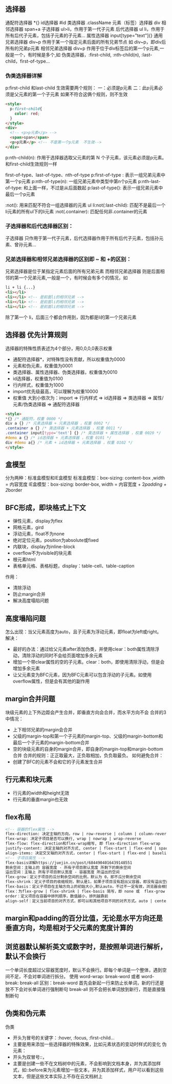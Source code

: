 ## 选择器
通配符选择器 *{}
id选择器 #id
类选择器 .className
元素（标签）选择器 div
相邻选择器 span+a
子选择器 ul>li，作用于第一代子元素
后代选择器 ul li，作用于所有后代子元素，包括子元素的子元素...
属性选择器 input[type="text"]{}
通用兄弟选择器 div~p 作用于某一个指定元素后面的所有兄弟节点  如 div~p，即div后所有的兄弟p元素 
相邻兄弟选择器 div+p 作用于位于div标签后的第一个p元素,一般是一个，有时候是多个,如
伪类选择器，:first-child, :nth-child(n), :last-child，first-of-type...
### 伪类选择器详解
p:first-child 和last-child 生效需要两个规则：
一：必须是p元素
二：此p元素必须是父元素的第一个子元素
如果不符合这俩个规则，则不生效
```html
<style>
  p:first-child{
    color: red;
  }
</style>
<div>
  <!-- <p>p元素</p> -->
  <span>span</span>
  <p>p元素</p> <!-- 不是第一个p元素  不生效-->
</div>
```
p:nth-child(n): 作用于选择器选取父元素的第 N 个子元素，该元素必须是p元素。和first-child生效规则一样

first-of-type、last-of-type、nth-of-type
p:first-of-type : 表示一组兄弟元素中第一个p元素
p:nth-of-type(n): 一组兄弟元素中类型中第n个p元素
p:nth-last-of-type: 和上面一样，不过是从后面数起
p:last-of-type(): 表示一组兄弟元素中最后一个p元素

:not(): 用来匹配不符合一组选择器的元素
ul li:not(:last-child): 匹配不是最后一个li元素的所有ul下的li元素
:not(.container): 匹配任何非.container的元素
### 子选择器和后代选择器区别：
子选择器 只作用于第一代子元素，后代选择器作用于所有后代子元素，包括孙元素、曾孙元素...
### 兄弟选择器和相邻兄弟选择器的区别即 ~ 和 +的区别：
兄弟选择器是位于某指定元素后面的所有兄弟元素
而相邻兄弟选择器 则是后面相邻的第一个兄弟元素,一般是一个，有时候会有多个的情况，如
```html
li + li {...}
<li></li>
<li></li> <!-- 是前面li的相邻兄弟 -->
<li></li> <!-- 是前面li的相邻兄弟 -->
<li></li> <!-- 是前面li的相邻兄弟 -->
```
除了第一个 li，后面三个都会作用到，因为都是li的第一个兄弟元素
## 选择器 优先计算规则
选择器的特殊性质表述为4个部分，用0,0,0,0表示权重
+ 通配符选择器*，对特殊性没有贡献，所以权重值为0000
+ 元素和伪元素，权重值为0001
+ 类选择器、属性选择器、伪类选择器，权重值为0010
+ id选择器，权重值为0100
+ 行内样式，权重值为1000
+ import优先级最高，可以理解为权重10000
+ 权重值 大到小依次为：import => 行内样式 => id选择器 => 类选择器 => 属性/元素/伪类选择器 => 通配符选择器
```HTML
<style>
*{} /* 通配符，权重 0000 */
div a {} /* 元素选择器 + 元素选择器 ，权重 0002 */
.container a {} /* 类选择器 + 元素选择器 ，权重 0011 */
.container input[type='text'] {} /* 类选择器 + 属性选择器 ，权重 0020 */
#demo a {} /* id选择器 + 元素选择器 ，权重 0101 */
div #demo a{} /* 元素 + id选择器 + 元素选择器 ，权重 0102 */
</style>
```
## 盒模型
分为两种：标准盒模型和IE盒模型
标准盒模型：box-sizing: content-box ,width = 内容宽度
IE盒模型：box-sizing: border-box, width = 内容宽度 + 2*padding +  2*border
## BFC形成，即块格式上下文
+ 弹性元素，display为flex
+ 网格元素，gird
+ 浮动元素，float不为none
+ 绝对定位元素，position为absolute或fixed
+ 内联块，display为inline-block
+ overflow不为visible的块元素
+ 根元素html
+ 表格单元格、表格标题，display：table-cell、table-caption

作用：
+ 清除浮动
+ 防止margin合并
+ 解决高度塌陷问题
## 高度塌陷问题
怎么出现：当父元素高度为auto，且子元素为浮动元素，即float为left或right。
解决：
  + 最好的办法：通过给父元素after添加伪类，并使用clear：both属性清除浮动，清除浮动的同时不会给页面增加多余元素
  + 增加一个带clear属性的空的子元素。clear：both，即使用清除浮动，但是会增加多余元素
  + 让父元素变为BFC元素，因为BFC元素可以包含浮动的子元素。如使用overflow属性，但是会有其他的副作用
## margin合并问题
块级元素的上下外边距会产生合并，即垂直方向会合并，而水平方向不会
合并的3中情况：
  + 上下相邻兄弟的margin会合并
  + 父级的margin-top和第一个子元素的margin-top、父级的margin-bottom和最后一个子元素的margin-bottom合并
  + 空的块级元素的自身的margin合并，即自身的margin-top和margin-bottom合并
合并的规则：正正取最大，正负取相加，负负取最负。
如何避免合并：
  + 创建了BFC的元素不会和它的子元素发生合并

## 行元素和块元素
+ 行元素的width和height无效
+ 行元素的垂直margin也无效

## flex布局
```html
<!-- 容器的flex属性 -->
flex-direction: 决定主轴的方向，row | row-reverse | column | column-reverse
flex-wrap: 决定子项目是否可以换行, wrap | nowrap | wrap-reverse
flex-flow: flex-direction和flex-wrap缩写, 即 flex-direction flex-wrap
justify-content: 决定主轴的对齐方式, center | flex-start | flex-end | space-between | space-around
align-items: 决定交叉轴的对齐方式，center | flex-start | flex-end | baseline(项目第一行文字的基线对齐) | stretch 
<!-- 子项目属性 -->
flex-basis详解https://juejin.cn/post/6844904016439148551
剩余空间：主轴上的 容器宽度 - 所有子项目默认宽度 所剩下的剩余空间
溢出空间：主轴上 所有子项目默认宽度 - 容器宽度 所溢出的空间
flex-grow：定义子项目的瓜分剩余空间的比例，默认为 0，即不瓜分剩余空间
flex-shrink：定义子项目的收缩规则，默认是1，如果子项目没有超出父容器，即没有溢出空间，则设置无效.大部分场景下我们不希望元素被压缩，所以flex-shrink通常设置为0
flex-basis：定义子项目在主轴方向上的初始大小,默认auto，不过不一定有效，浏览器会根据flex-basis计算主轴是否有剩余空间，宽度属性优先级：max-width/min-width > flex-basis > width > box
flex：为flex-grow | flex-shrink | flex-basis 简写，即 none 或  flex-grow | flex-shrink | flex-basis，flex：1是 flex: 1 1 0%的缩写
order：定义项目在容器中排列顺序，数值越小，排列越靠前
align-self：定义当前项目的对齐方式，即可以和其他项目不同的对齐方式。auto | center | flex-start | flex-end | baseline | stretch 
```
## margin和padding的百分比值，无论是水平方向还是垂直方向，均是相对于父元素的宽度计算的
## 浏览器默认解析英文或数字时，是按照单词进行解析，默认不会换行
一个单词长度超过父容器宽度时，默认不会换行。即每个单词是一个整体，遇到空间不足，不会对单词进行拆分。
使用 word-wrap: break-word 
或者 word-break: break-all
区别：break-word 首先会新起一行来防止长单词，新的行还是放不下会对长单词进行强制断句
 break-all 则不会把长单词放到新行，而是直接强制断句
## 伪类和伪元素
伪类
  + 开头为冒号的关键字：:hover, :focus, :first-child...
  + 主要是用来添加一些选择器的特殊效果，比如元素状态的变动时样式的变化
伪元素：
  + 开头为双冒号::，
  + 主要是创建一些不在文档树中的元素，不会影响到文档本身，并为其添加样式，如::before来为元素增加一些文本，并为其添加样式，用户可以看到这些文本，但是这些文本实际上不存在云文档树上

